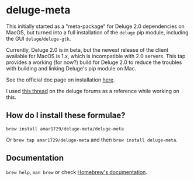 # deluge-meta

This initially started as a "meta-package" for Deluge 2.0 dependencies on MacOS, but turned into a full installation of the `deluge` pip module, including the GUI `deluge`/`deluge-gtk`.

Currently, Deluge 2.0 is in beta, but the newest release of the client available for MacOS is 1.x, which is incompatible with 2.0 servers. This tap provides a working (for now?) build for Deluge 2.0 to reduce the troubles with building and linking Deluge's pip module on Mac.

See the official doc page on installation [here](https://deluge.readthedocs.io/en/latest/intro/01-install.html).

I used [this thread](https://forum.deluge-torrent.org/viewtopic.php?t=55393&start=10) on the deluge forums as a reference while working on this.

## How do I install these formulae?
`brew install amar1729/deluge-meta/deluge-meta`

Or `brew tap amar1729/deluge-meta` and then `brew install deluge-meta`.

## Documentation
`brew help`, `man brew` or check [Homebrew's documentation](https://docs.brew.sh).
